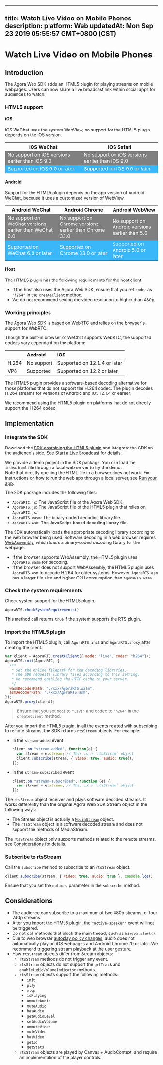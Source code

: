
---
title: Watch Live Video on Mobile Phones
description: 
platform: Web
updatedAt: Mon Sep 23 2019 05:55:57 GMT+0800 (CST)
---
# Watch Live Video on Mobile Phones
## Introduction

The Agora Web SDK adds an HTML5 plugin for playing streams on mobile webpages. Users can now share a live broadcast link within social apps for audiences to watch.

### HTML5 support

#### **iOS**

iOS WeChat uses the system WebView, so support for the HTML5 plugin depends on the iOS version.

<table>
  <tr>
    <th>iOS WeChat</th>
    <th>iOS Safari</th>
  </tr>
  <tr>
    <td bgcolor="grey"><font color="white">No support on iOS versions earlier than iOS 9.0</font></td>
    <td bgcolor="grey"><font color="white">No support on iOS versions earlier than iOS 9.0</font></td>
  </tr>
  <tr>
    <td bgcolor="#3ab7f8"><font color="white">Supported on iOS 9.0 or later</font></td>
    <td bgcolor="#3ab7f8"><font color="white">Supported on iOS 9.0 or later</font></td>
  </tr>
</table>

#### **Android**

Support for the HTML5 plugin depends on the app version of Android WeChat, because it uses a customized version of WebView.

<table>
  <tr>
    <th>Android WeChat</th>
    <th>Android Chrome</th>
    <th>Android WebView</th>
  </tr>
  <tr>
    <td bgcolor="grey"><font color="white">No support on WeChat versions earlier than WeChat 6.0</font></td>
    <td bgcolor="grey"><font color="white">No support on Chrome versions earlier than Chrome 33.0</font></td>
    <td bgcolor="grey"><font color="white">No support on Android versions earlier than 5.0</font></td>
  </tr>
  <tr>
    <td bgcolor="#3ab7f8"><font color="white">Supported on WeChat 6.0 or later</font></td>
    <td bgcolor="#3ab7f8"><font color="white">Supported on Chrome 33.0 or later</font></td>
    <td bgcolor="#3ab7f8"><font color="white">Supported on Android 5.0 or later</font></td>
  </tr>
</table>

#### **Host**

The HTML5 plugin has the following requirements for the host client:

- If the host also uses the Agora Web SDK, ensure that you set `codec` as `"h264"` in the `createClient` method.
- We do not recommend setting the video resolution to higher than 480p.

### Working principles

The Agora Web SDK is based on WebRTC and relies on the browser's support for WebRTC.

Though the built-in browser of WeChat supports WebRTC, the supported codecs vary dependant on the platform:

|       | Android    | iOS                          |
| :---- | :--------- | :--------------------------- |
| H.264 | No support | Supported on 12.1.4 or later |
| VP8   | Supported  | Supported on 12.2 or later   |

The HTML5 plugin provides a software-based decoding alternative for those platforms that do not support the H.264 codec. The plugin decodes H.264 streams for versions of Android and iOS 12.1.4 or earlier.

We recommend using the HTML5 plugin on platforms that do not directly support the H.264 codec.

## Implementation

### Integrate the SDK
Download the [SDK containing the HTML5 plugin](https://download.agora.io/sdk/release/rts-v2.8.0.400.zip) and integrate the SDK on the audience's side. See [Start a Live Broadcast](https://docs.agora.io/en/Interactive%20Broadcast/start_live_web?platform=Web) for details.

<div class="alert info">We provide a demo project in the SDK package. You can load the <code>index.html</code> file through a local web server to try the demo. <br/>Note that directly opening the HTML file in a browser does not work. For instructions on how to run the web app through a local server, see <a href="https://docs.agora.io/en/Interactive%20Broadcast/start_live_web?platform=Web#run-your-app">Run your app<a>.</div>

The SDK package includes the following files:

- `AgoraRTC.js`: The JavaScript file of the Agora Web SDK.
- `AgoraRTS.js`: The JavaScript file of the HTML5 plugin that relies on `AgoraRTC.js`.
- `AgoraRTS.wasm`: The binary-coded decoding library file.
- `AgoraRTS.asm`: The JavaScript-based decoding library file. 

The SDK automatically loads the appropriate decoding library according to the web browser being used. Software decoding in a web browser requires [WebAssembly](https://webassembly.org/), which loads a binary-coded decoding library for the webpage. 

- If the browser supports WebAssembly, the HTML5 plugin uses `AgoraRTS.wasm` for decoding.
- If the browser does not support WebAssembly, the HTML5 plugin uses `AgoraRTS.asm`  to decode H.264 for older systems. However,  `AgoraRTS.asm` has a larger file size and higher CPU consumption than `AgoraRTS.wasm`.

### Check the system requirements

Check system support for the HTML5 plugin.

```javascript
AgoraRTS.checkSystemRequirements()
```

This method call returns `true` if the system supports the RTS plugin.

### Import the HTML5 plugin

To import the HTML5 plugin, call  `AgoraRTS.init` and `AgoraRTS.proxy` after creating the client. 

```javascript
var client = AgoraRTC.createClient({ mode: "live", codec: "h264"});
AgoraRTS.init(AgoraRTC, {
  /**
   * Set the online filepath for the decoding libraries.
   * The SDK requests library files according to this setting.
   * We recommend enabling the HTTP cache on your server.
   */
  wasmDecoderPath: "./xxx/AgoraRTS.wasm",
  asmDecoderPath: "./xxx/AgoraRTS.asm",
});
AgoraRTS.proxy(client);
```

> Ensure that you set `mode` to `"live"` and codec to `"h264"` in the `createClient` method.

After you import the HTML5 plugin, in all the events related with subscribing to remote streams, the SDK returns  `rtsStream` objects. For example:

- In the `stream-added` event

  ```javascript
  client.on("stream-added", function(e) {
    var stream = e.stream; // This is a `rtsStream` object
    client.subscribe(stream, { video: true, audio: true});
  });
  ```

- In the `stream-subscribed` event

  ```javascript
  client.on("stream-subscribed", function (e) {
    var stream = e.stream; // This is a `rtsStream` object
  });
  ```

The `rtsStream` object receives and plays software decoded streams. It works differently than the original Agora Web SDK Stream object in the following ways:

- The Stream object is actually a [`MediaStream`](https://developer.mozilla.org/en-US/docs/Web/API/MediaStream) object.
- The `rtsStream` object is a software decoded stream and does not support the methods of MediaStream.

The `rtsStream` object only supports methods related to the remote streams, see [Considerations](#note) for details.

### Subscribe to rtsStream

Call the `subscribe` method to subscribe to an `rtsStream` object.

```javascript
client.subscribe(stream, { video: true, audio: true }, console.log);
```

<div class="alert note">Ensure that you set the <code>options</code> parameter in the <code>subscribe</code> method.</div> 

## <a name="note"></a>Considerations

- The audience can subscribe to a maximum of two 480p streams, or four 240p streams.
- After you import the HTML5 plugin, the `"active-speaker"` event will not be triggered.
- Do not call methods that block the main thread, such as `Window.alert()`.
- Due to web browser [autoplay policy changes](https://developers.google.com/web/updates/2017/09/autoplay-policy-changes), audio does not automatically play on iOS webpages and Android Chrome 70 or later. We recommend triggering stream playback at the user gesture.
- How `rtsStream` objects differ from Stream objects:
  - `rtsStream` methods do not trigger any event.
  - `rtsStream` objects do not support the `getTrack` and `enableAudioVolumeIndicator` methods.
  - `rtsStream` objects support the following methods:
    - `init`
    - `play`
    - `stop`
    - `isPlaying`
    - `unmuteAudio`
    - `muteAudio`
    - `hasAudio`
    - `getAudioLevel`
    - `setAudioVolume`
    - `unmuteVideo`
    - `muteVideo`
    - `hasVideo`
    - `getId`
    - `getStats`
  - `rtsStream` objects are played by Canvas + AudioContext, and require an implementation of the player controls.
